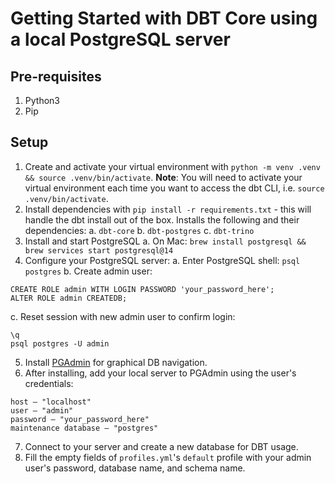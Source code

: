 # Getting Started with DBT Core using a local PostgreSQL server

## Pre-requisites

1. Python3
2. Pip

## Setup

1. Create and activate your virtual environment with `python -m venv .venv && source .venv/bin/activate`. **Note**: You will need to activate your virtual environment each time you want to access the dbt CLI, i.e. `source .venv/bin/activate`.
2. Install dependencies with `pip install -r requirements.txt` - this will handle the dbt install out of the box. Installs the following and their dependencies:
  a. `dbt-core`
  b. `dbt-postgres`
  c. `dbt-trino`
3. Install and start PostgreSQL
  a. On Mac: `brew install postgresql && brew services start postgresql@14`
4. Configure your PostgreSQL server:
  a. Enter PostgreSQL shell: `psql postgres`
  b. Create admin user:
  ```
  CREATE ROLE admin WITH LOGIN PASSWORD 'your_password_here';
  ALTER ROLE admin CREATEDB;
  ```
  c. Reset session with new admin user to confirm login:
  ```
  \q
  psql postgres -U admin
  ```
5. Install [PGAdmin](https://www.pgadmin.org/) for graphical DB navigation.
6. After installing, add your local server to PGAdmin using the user's credentials:
```
host – "localhost"
user – "admin"
password – "your_password_here"
maintenance database – "postgres"
```
7. Connect to your server and create a new database for DBT usage.
8. Fill the empty fields of `profiles.yml`'s `default` profile with your admin user's password, database name, and schema name.